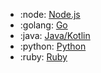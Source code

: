 <div class="grid cards" markdown>

- :node: [Node.js](../experiment/sdks/nodejs-sdk.md)
- :golang: [Go](../experiment/sdks/python-sdk.md)
- :java: [Java/Kotlin](../experiment/sdks/jvm-sdk.md)
- :python: [Python](../experiment/sdks/python-sdk.md)
- :ruby: [Ruby](../experiment/sdks/ruby-sdk.md)

</div>